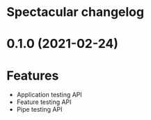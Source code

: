 # Spectacular changelog

# 0.1.0 (2021-02-24)

# Features

- Application testing API
- Feature testing API
- Pipe testing API
